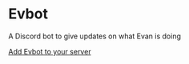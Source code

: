 # Evbot
A Discord bot to give updates on what Evan is doing

[Add Evbot to your server](https://discord.com/oauth2/authorize?client_id=831582568306049034&scope=bot&permissions=515136)
